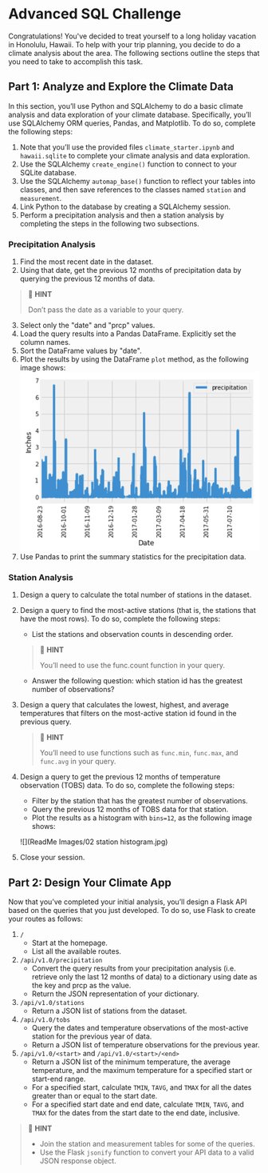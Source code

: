 # Advanced SQL Challenge

Congratulations! You've decided to treat yourself to a long holiday vacation in Honolulu, Hawaii. To help with your trip planning, you decide to do a climate analysis about the area. The following sections outline the steps that you need to take to accomplish this task.

## Part 1: Analyze and Explore the Climate Data
In this section, you’ll use Python and SQLAlchemy to do a basic climate analysis and data exploration of your climate database. Specifically, you’ll use SQLAlchemy ORM queries, Pandas, and Matplotlib. To do so, complete the following steps:

1. Note that you’ll use the provided files `climate_starter.ipynb` and `hawaii.sqlite` to complete your climate analysis and data exploration. 
2. Use the SQLAlchemy `create_engine()` function to connect to your SQLite database. 
3. Use the SQLAlchemy `automap_base()` function to reflect your tables into classes, and then save references to the classes named `station` and `measurement`. 
4. Link Python to the database by creating a SQLAlchemy session. 
5. Perform a precipitation analysis and then a station analysis by completing the steps in the following two subsections.

### Precipitation Analysis
1. Find the most recent date in the dataset. 
2. Using that date, get the previous 12 months of precipitation data by querying the previous 12 months of data.

> 📘 **HINT**
> 
> Don’t pass the date as a variable to your query.

3. Select only the "date" and "prcp" values. 
4. Load the query results into a Pandas DataFrame. Explicitly set the column names. 
5. Sort the DataFrame values by "date". 
6. Plot the results by using the DataFrame `plot` method, as the following image shows:
![](ReadMe%20Images/01%20precipitation.jpg)
7. Use Pandas to print the summary statistics for the precipitation data.

### Station Analysis
1. Design a query to calculate the total number of stations in the dataset. 
2. Design a query to find the most-active stations (that is, the stations that have the most rows). To do so, complete the following steps:
    * List the stations and observation counts in descending order.

    > 📘 **HINT**
    >
    > You’ll need to use the func.count function in your query.

    * Answer the following question: which station id has the greatest number of observations?
3. Design a query that calculates the lowest, highest, and average temperatures that filters on the most-active station id found in the previous query.

    > 📘 **HINT**
    >
    > You’ll need to use functions such as `func.min`, `func.max`, and `func.avg` in your query.

4. Design a query to get the previous 12 months of temperature observation (TOBS) data. To do so, complete the following steps:
    * Filter by the station that has the greatest number of observations. 
    * Query the previous 12 months of TOBS data for that station. 
    * Plot the results as a histogram with `bins=12`, as the following image shows:
   
    ![](ReadMe Images/02 station histogram.jpg)

5. Close your session.

## Part 2: Design Your Climate App
Now that you’ve completed your initial analysis, you’ll design a Flask API based on the queries that you just developed. To do so, use Flask to create your routes as follows:

1. `/`
    * Start at the homepage. 
    * List all the available routes.
2. `/api/v1.0/precipitation`
    * Convert the query results from your precipitation analysis (i.e. retrieve only the last 12 months of data) to a dictionary using date as the key and prcp as the value. 
    * Return the JSON representation of your dictionary.
3. `/api/v1.0/stations`
    * Return a JSON list of stations from the dataset.
4. `/api/v1.0/tobs`
    * Query the dates and temperature observations of the most-active station for the previous year of data.
    * Return a JSON list of temperature observations for the previous year.
5. `/api/v1.0/<start>` and `/api/v1.0/<start>/<end>`
    * Return a JSON list of the minimum temperature, the average temperature, and the maximum temperature for a specified start or start-end range.
    * For a specified start, calculate `TMIN`, `TAVG`, and `TMAX` for all the dates greater than or equal to the start date. 
    * For a specified start date and end date, calculate `TMIN`, `TAVG`, and `TMAX` for the dates from the start date to the end date, inclusive.

> 📘 **HINT**
> * Join the station and measurement tables for some of the queries. 
> * Use the Flask `jsonify` function to convert your API data to a valid JSON response object.